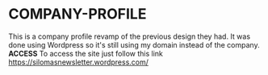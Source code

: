 # COMPANY-PROFILE
This is a company profile revamp of the previous design
they had. It was done using Wordpress so it's still using 
my domain instead of the company.
**ACCESS**
To access the site just follow this link
https://silomasnewsletter.wordpress.com/
